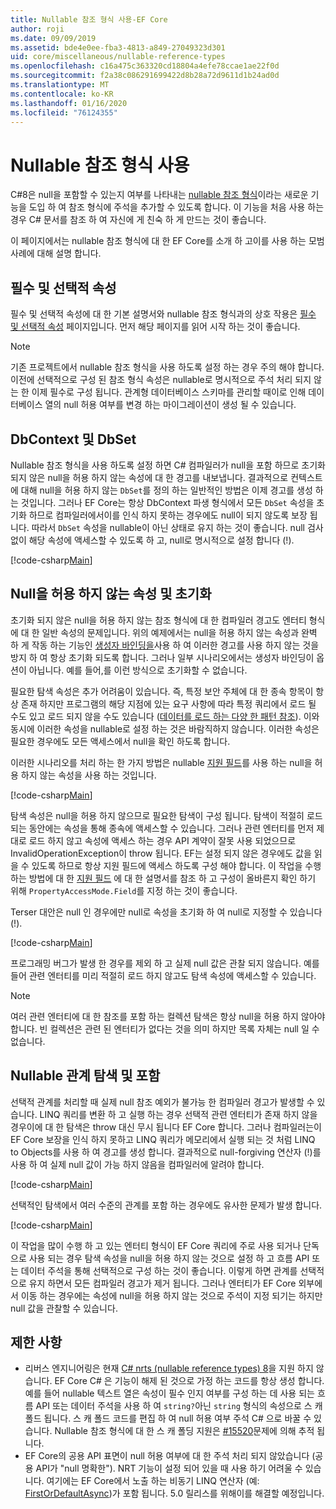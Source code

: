 ```yaml
---
title: Nullable 참조 형식 사용-EF Core
author: roji
ms.date: 09/09/2019
ms.assetid: bde4e0ee-fba3-4813-a849-27049323d301
uid: core/miscellaneous/nullable-reference-types
ms.openlocfilehash: c16a475c363320cd18804a4efe78ccae1ae22f0d
ms.sourcegitcommit: f2a38c086291699422d8b28a72d9611d1b24ad0d
ms.translationtype: MT
ms.contentlocale: ko-KR
ms.lasthandoff: 01/16/2020
ms.locfileid: "76124355"
---
```

# <a name="working-with-nullable-reference-types"></a>Nullable 참조 형식 사용

C#8은 null을 포함할 수 있는지 여부를 나타내는 [nullable 참조 형식](/dotnet/csharp/tutorials/nullable-reference-types)이라는 새로운 기능을 도입 하 여 참조 형식에 주석을 추가할 수 있도록 합니다. 이 기능을 처음 사용 하는 경우 C# 문서를 참조 하 여 자신에 게 친숙 하 게 만드는 것이 좋습니다.

이 페이지에서는 nullable 참조 형식에 대 한 EF Core를 소개 하 고이를 사용 하는 모범 사례에 대해 설명 합니다.

## <a name="required-and-optional-properties"></a>필수 및 선택적 속성

필수 및 선택적 속성에 대 한 기본 설명서와 nullable 참조 형식과의 상호 작용은 [필수 및 선택적 속성](xref:core/modeling/entity-properties#required-and-optional-properties) 페이지입니다. 먼저 해당 페이지를 읽어 시작 하는 것이 좋습니다.

> [!NOTE]
> 기존 프로젝트에서 nullable 참조 형식을 사용 하도록 설정 하는 경우 주의 해야 합니다. 이전에 선택적으로 구성 된 참조 형식 속성은 nullable로 명시적으로 주석 처리 되지 않는 한 이제 필수로 구성 됩니다. 관계형 데이터베이스 스키마를 관리할 때이로 인해 데이터베이스 열의 null 허용 여부를 변경 하는 마이그레이션이 생성 될 수 있습니다.

## <a name="dbcontext-and-dbset"></a>DbContext 및 DbSet

Nullable 참조 형식을 사용 하도록 설정 하면 C# 컴파일러가 null을 포함 하므로 초기화 되지 않은 null을 허용 하지 않는 속성에 대 한 경고를 내보냅니다. 결과적으로 컨텍스트에 대해 null을 허용 하지 않는 `DbSet`를 정의 하는 일반적인 방법은 이제 경고를 생성 하는 것입니다. 그러나 EF Core는 항상 DbContext 파생 형식에서 모든 `DbSet` 속성을 초기화 하므로 컴파일러에서이를 인식 하지 못하는 경우에도 null이 되지 않도록 보장 됩니다. 따라서 `DbSet` 속성을 nullable이 아닌 상태로 유지 하는 것이 좋습니다. null 검사 없이 해당 속성에 액세스할 수 있도록 하 고, null로 명시적으로 설정 합니다 (!).

[!code-csharp[Main](../../../samples/core/Miscellaneous/NullableReferenceTypes/NullableReferenceTypesContext.cs?name=Context&highlight=3-4)]

## <a name="non-nullable-properties-and-initialization"></a>Null을 허용 하지 않는 속성 및 초기화

초기화 되지 않은 null을 허용 하지 않는 참조 형식에 대 한 컴파일러 경고도 엔터티 형식에 대 한 일반 속성의 문제입니다. 위의 예제에서는 null을 허용 하지 않는 속성과 완벽 하 게 작동 하는 기능인 [생성자 바인딩을](xref:core/modeling/constructors)사용 하 여 이러한 경고를 사용 하지 않는 것을 방지 하 여 항상 초기화 되도록 합니다. 그러나 일부 시나리오에서는 생성자 바인딩이 옵션이 아닙니다. 예를 들어,를 이런 방식으로 초기화할 수 없습니다.

필요한 탐색 속성은 추가 어려움이 있습니다. 즉, 특정 보안 주체에 대 한 종속 항목이 항상 존재 하지만 프로그램의 해당 지점에 있는 요구 사항에 따라 특정 쿼리에서 로드 될 수도 있고 로드 되지 않을 수도 있습니다 ([데이터를 로드 하는 다양 한 패턴 참조](xref:core/querying/related-data)). 이와 동시에 이러한 속성을 nullable로 설정 하는 것은 바람직하지 않습니다. 이러한 속성은 필요한 경우에도 모든 액세스에서 null을 확인 하도록 합니다.

이러한 시나리오를 처리 하는 한 가지 방법은 nullable [지원 필드](xref:core/modeling/backing-field)를 사용 하는 null을 허용 하지 않는 속성을 사용 하는 것입니다.

[!code-csharp[Main](../../../samples/core/Miscellaneous/NullableReferenceTypes/Order.cs?range=10-17)]

탐색 속성은 null을 허용 하지 않으므로 필요한 탐색이 구성 됩니다. 탐색이 적절히 로드 되는 동안에는 속성을 통해 종속에 액세스할 수 있습니다. 그러나 관련 엔터티를 먼저 제대로 로드 하지 않고 속성에 액세스 하는 경우 API 계약이 잘못 사용 되었으므로 InvalidOperationException이 throw 됩니다. EF는 설정 되지 않은 경우에도 값을 읽을 수 있도록 하므로 항상 지원 필드에 액세스 하도록 구성 해야 합니다. 이 작업을 수행 하는 방법에 대 한 [지원 필드](xref:core/modeling/backing-field) 에 대 한 설명서를 참조 하 고 구성이 올바른지 확인 하기 위해 `PropertyAccessMode.Field`를 지정 하는 것이 좋습니다.

Terser 대안은 null 인 경우에만 null로 속성을 초기화 하 여 null로 지정할 수 있습니다 (!).

[!code-csharp[Main](../../../samples/core/Miscellaneous/NullableReferenceTypes/Order.cs?range=19)]

프로그래밍 버그가 발생 한 경우를 제외 하 고 실제 null 값은 관찰 되지 않습니다. 예를 들어 관련 엔터티를 미리 적절히 로드 하지 않고도 탐색 속성에 액세스할 수 있습니다.

> [!NOTE]
> 여러 관련 엔터티에 대 한 참조를 포함 하는 컬렉션 탐색은 항상 null을 허용 하지 않아야 합니다. 빈 컬렉션은 관련 된 엔터티가 없다는 것을 의미 하지만 목록 자체는 null 일 수 없습니다.

## <a name="navigating-and-including-nullable-relationships"></a>Nullable 관계 탐색 및 포함

선택적 관계를 처리할 때 실제 null 참조 예외가 불가능 한 컴파일러 경고가 발생할 수 있습니다. LINQ 쿼리를 변환 하 고 실행 하는 경우 선택적 관련 엔터티가 존재 하지 않을 경우이에 대 한 탐색은 throw 대신 무시 됩니다 EF Core 합니다. 그러나 컴파일러는이 EF Core 보장을 인식 하지 못하고 LINQ 쿼리가 메모리에서 실행 되는 것 처럼 LINQ to Objects를 사용 하 여 경고를 생성 합니다. 결과적으로 null-forgiving 연산자 (!)를 사용 하 여 실제 null 값이 가능 하지 않음을 컴파일러에 알려야 합니다.

[!code-csharp[Main](../../../samples/core/Miscellaneous/NullableReferenceTypes/Program.cs?range=46)]

선택적인 탐색에서 여러 수준의 관계를 포함 하는 경우에도 유사한 문제가 발생 합니다.

[!code-csharp[Main](../../../samples/core/Miscellaneous/NullableReferenceTypes/Program.cs?range=36-39&highlight=2)]

이 작업을 많이 수행 하 고 있는 엔터티 형식이 EF Core 쿼리에 주로 사용 되거나 단독으로 사용 되는 경우 탐색 속성을 null을 허용 하지 않는 것으로 설정 하 고 흐름 API 또는 데이터 주석을 통해 선택적으로 구성 하는 것이 좋습니다. 이렇게 하면 관계를 선택적으로 유지 하면서 모든 컴파일러 경고가 제거 됩니다. 그러나 엔터티가 EF Core 외부에서 이동 하는 경우에는 속성에 null을 허용 하지 않는 것으로 주석이 지정 되기는 하지만 null 값을 관찰할 수 있습니다.

## <a name="limitations"></a>제한 사항

* 리버스 엔지니어링은 현재 [ C# nrts (nullable reference types) 8](/dotnet/csharp/tutorials/nullable-reference-types)을 지원 하지 않습니다. EF Core C# 은 기능이 해제 된 것으로 가정 하는 코드를 항상 생성 합니다. 예를 들어 nullable 텍스트 열은 속성이 필수 인지 여부를 구성 하는 데 사용 되는 흐름 API 또는 데이터 주석을 사용 하 여 `string?`아닌 `string` 형식의 속성으로 스 캐 폴드 됩니다. 스 캐 폴드 코드를 편집 하 여 null 허용 여부 주석 C# 으로 바꿀 수 있습니다. Nullable 참조 형식에 대 한 스 캐 폴딩 지원은 [#15520](https://github.com/aspnet/EntityFrameworkCore/issues/15520)문제에 의해 추적 됩니다.
* EF Core의 공용 API 표면이 null 허용 여부에 대 한 주석 처리 되지 않았습니다 (공용 API가 "null 명확한"). NRT 기능이 설정 되어 있을 때 사용 하기 어려울 수 있습니다. 여기에는 EF Core에서 노출 하는 비동기 LINQ 연산자 (예: [FirstOrDefaultAsync](/dotnet/api/microsoft.entityframeworkcore.entityframeworkqueryableextensions.firstordefaultasync#Microsoft_EntityFrameworkCore_EntityFrameworkQueryableExtensions_FirstOrDefaultAsync__1_System_Linq_IQueryable___0__System_Linq_Expressions_Expression_System_Func___0_System_Boolean___System_Threading_CancellationToken_))가 포함 됩니다. 5\.0 릴리스를 위해이를 해결할 예정입니다.
